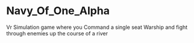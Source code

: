 # Navy_Of_One_Alpha
 Vr Simulation game where you Command a single seat Warship and fight through enemies up the course of a river
